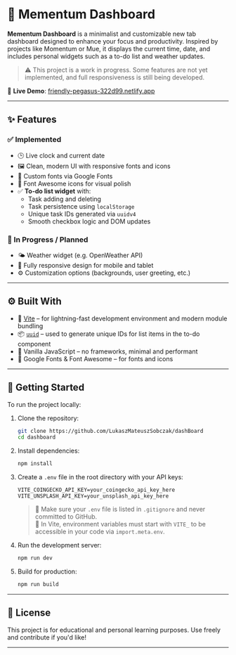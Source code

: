 # 🌄 Mementum Dashboard

**Mementum Dashboard** is a minimalist and customizable new tab dashboard designed to enhance your focus and productivity. Inspired by projects like Momentum or Mue, it displays the current time, date, and includes personal widgets such as a to-do list and weather updates.

> ⚠️ This project is a work in progress. Some features are not yet implemented, and full responsiveness is still being developed.

🔗 **Live Demo**: [friendly-pegasus-322d99.netlify.app](https://friendly-pegasus-322d99.netlify.app/)

---

## ✨ Features

### ✅ Implemented

-   🕒 Live clock and current date
-   🖼 Clean, modern UI with responsive fonts and icons
-   🎨 Custom fonts via Google Fonts
-   🧩 Font Awesome icons for visual polish
-   ✅ **To-do list widget** with:
    -   Task adding and deleting
    -   Task persistence using `localStorage`
    -   Unique task IDs generated via `uuidv4`
    -   Smooth checkbox logic and DOM updates

### 🚧 In Progress / Planned

-   🌤 Weather widget (e.g. OpenWeather API)
-   📱 Fully responsive design for mobile and tablet
-   ⚙️ Customization options (backgrounds, user greeting, etc.)

---

## ⚙️ Built With

-   🔧 [Vite](https://vitejs.dev/) – for lightning-fast development environment and modern module bundling
-   📦 [`uuid`](https://www.npmjs.com/package/uuid) – used to generate unique IDs for list items in the to-do component
-   🧪 Vanilla JavaScript – no frameworks, minimal and performant
-   🎨 Google Fonts & Font Awesome – for fonts and icons

---

## 🚀 Getting Started

To run the project locally:

1. Clone the repository:

    ```bash
    git clone https://github.com/LukaszMateuszSobczak/dashBoard
    cd dashboard
    ```

2. Install dependencies:

    ```bash
    npm install
    ```

3. Create a `.env` file in the root directory with your API keys:

    ```env
    VITE_COINGECKO_API_KEY=your_coingecko_api_key_here
    VITE_UNSPLASH_API_KEY=your_unsplash_api_key_here
    ```

    > 🔐 Make sure your `.env` file is listed in `.gitignore` and never committed to GitHub.  
    > 📝 In Vite, environment variables must start with `VITE_` to be accessible in your code via `import.meta.env`.

4. Run the development server:

    ```bash
    npm run dev
    ```

5. Build for production:
    ```bash
    npm run build
    ```

---

## 📌 License

This project is for educational and personal learning purposes. Use freely and contribute if you'd like!

---
